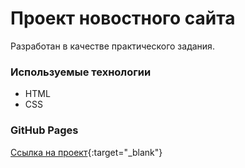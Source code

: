 # Проект новостного сайта

Разработан в качестве практического задания.

### Используемые технологии
* HTML
* CSS

### GitHub Pages

[Ссылка на проект](https://mkostrikov.github.io/task_5.11/){:target="_blank"}